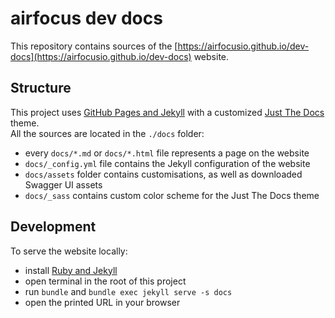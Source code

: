 # airfocus dev docs

This repository contains sources of the [https://airfocusio.github.io/dev-docs](https://airfocusio.github.io/dev-docs) website.

## Structure

This project uses [GitHub Pages and Jekyll](https://docs.github.com/en/pages/setting-up-a-github-pages-site-with-jekyll/about-github-pages-and-jekyll) 
with a customized [Just The Docs](https://just-the-docs.github.io/just-the-docs/) theme.<br>
All the sources are located in the `./docs` folder:
- every `docs/*.md` or `docs/*.html` file represents a page on the website
- `docs/_config.yml` file contains the Jekyll configuration of the website
- `docs/assets` folder contains customisations, as well as downloaded Swagger UI assets
- `docs/_sass` contains custom color scheme for the Just The Docs theme

## Development

To serve the website locally:
- install [Ruby and Jekyll](https://jekyllrb.com/docs/installation/)
- open terminal in the root of this project
- run `bundle` and `bundle exec jekyll serve -s docs`
- open the printed URL in your browser
